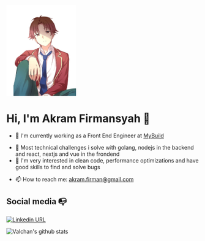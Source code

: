 <img height="237" src="./src/images/Ayanokouji-Classroom-of-the-Elite-PNG.png">

# Hi, I'm Akram Firmansyah 👋

- 🔭 I'm currently working as a Front End Engineer at [MyBuild](https://www.mybuild.id/)
<!-- - 😎 I'm one of the maintainers of [Go Fiber](https://github.com/gofiber/fiber) -->
- 🌱 Most technical challenges i solve with golang, nodejs in the backend and react, nextjs and vue in the frondend
- 🔧 I'm very interested in clean code, performance optimizations and have good skills to find and solve bugs
<!-- - 🥊 🥋 In my spare time i go to martial arts(over 25 years), boxing and tricking and have experience in gymnastics, parkour and wrestling -->
- 📫 How to reach me: akram.firman@gmail.com

## Social media :mailbox_with_no_mail:

[![Linkedin URL](https://img.shields.io/twitter/url?label=Linkedin&logo=linkedin&style=flat-square&url=https%3A%2F%2Fwww.linkedin.com%2Fin%2Frene-werner-31750213a%2F)](https://www.linkedin.com/in/akram-firmansyah-842796210)

![Valchan's github stats](https://github-readme-stats.vercel.app/api?username=akramfirmansyah&show_icons=true)
